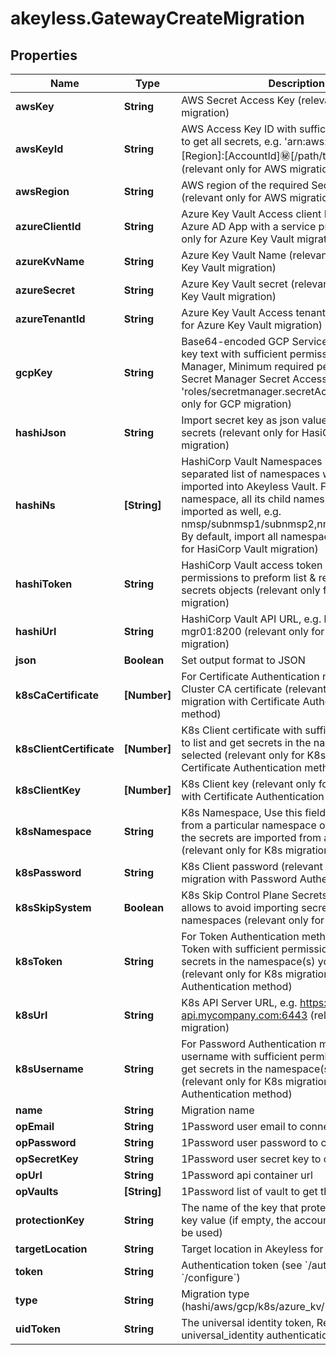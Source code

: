 # akeyless.GatewayCreateMigration

## Properties

Name | Type | Description | Notes
------------ | ------------- | ------------- | -------------
**awsKey** | **String** | AWS Secret Access Key (relevant only for AWS migration) | [optional] 
**awsKeyId** | **String** | AWS Access Key ID with sufficient permissions to get all secrets, e.g. &#39;arn:aws:secretsmanager:[Region]:[AccountId]:secret:[/path/to/secrets/_*]&#39; (relevant only for AWS migration) | [optional] 
**awsRegion** | **String** | AWS region of the required Secrets Manager (relevant only for AWS migration) | [optional] 
**azureClientId** | **String** | Azure Key Vault Access client ID, should be Azure AD App with a service principal (relevant only for Azure Key Vault migration) | [optional] 
**azureKvName** | **String** | Azure Key Vault Name (relevant only for Azure Key Vault migration) | [optional] 
**azureSecret** | **String** | Azure Key Vault secret (relevant only for Azure Key Vault migration) | [optional] 
**azureTenantId** | **String** | Azure Key Vault Access tenant ID (relevant only for Azure Key Vault migration) | [optional] 
**gcpKey** | **String** | Base64-encoded GCP Service Account private key text with sufficient permissions to Secrets Manager, Minimum required permission is Secret Manager Secret Accessor, e.g. &#39;roles/secretmanager.secretAccessor&#39; (relevant only for GCP migration) | [optional] 
**hashiJson** | **String** | Import secret key as json value or independent secrets (relevant only for HasiCorp Vault migration) | [optional] 
**hashiNs** | **[String]** | HashiCorp Vault Namespaces is a comma-separated list of namespaces which need to be imported into Akeyless Vault. For every provided namespace, all its child namespaces are imported as well, e.g. nmsp/subnmsp1/subnmsp2,nmsp/anothernmsp. By default, import all namespaces (relevant only for HasiCorp Vault migration) | [optional] 
**hashiToken** | **String** | HashiCorp Vault access token with sufficient permissions to preform list &amp; read operations on secrets objects (relevant only for HasiCorp Vault migration) | [optional] 
**hashiUrl** | **String** | HashiCorp Vault API URL, e.g. https://vault-mgr01:8200 (relevant only for HasiCorp Vault migration) | [optional] 
**json** | **Boolean** | Set output format to JSON | [optional] 
**k8sCaCertificate** | **[Number]** | For Certificate Authentication method K8s Cluster CA certificate (relevant only for K8s migration with Certificate Authentication method) | [optional] 
**k8sClientCertificate** | **[Number]** | K8s Client certificate with sufficient permission to list and get secrets in the namespace(s) you selected (relevant only for K8s migration with Certificate Authentication method) | [optional] 
**k8sClientKey** | **[Number]** | K8s Client key (relevant only for K8s migration with Certificate Authentication method) | [optional] 
**k8sNamespace** | **String** | K8s Namespace, Use this field to import secrets from a particular namespace only. By default, the secrets are imported from all namespaces (relevant only for K8s migration) | [optional] 
**k8sPassword** | **String** | K8s Client password (relevant only for K8s migration with Password Authentication method) | [optional] 
**k8sSkipSystem** | **Boolean** | K8s Skip Control Plane Secrets, This option allows to avoid importing secrets from system namespaces (relevant only for K8s migration) | [optional] 
**k8sToken** | **String** | For Token Authentication method K8s Bearer Token with sufficient permission to list and get secrets in the namespace(s) you selected (relevant only for K8s migration with Token Authentication method) | [optional] 
**k8sUrl** | **String** | K8s API Server URL, e.g. https://k8s-api.mycompany.com:6443 (relevant only for K8s migration) | [optional] 
**k8sUsername** | **String** | For Password Authentication method K8s Client username with sufficient permission to list and get secrets in the namespace(s) you selected (relevant only for K8s migration with Password Authentication method) | [optional] 
**name** | **String** | Migration name | 
**opEmail** | **String** | 1Password user email to connect to the API | [optional] 
**opPassword** | **String** | 1Password user password to connect to the API | [optional] 
**opSecretKey** | **String** | 1Password user secret key to connect to the API | [optional] 
**opUrl** | **String** | 1Password api container url | [optional] 
**opVaults** | **[String]** | 1Password list of vault to get the items from | [optional] 
**protectionKey** | **String** | The name of the key that protects the classic key value (if empty, the account default key will be used) | [optional] 
**targetLocation** | **String** | Target location in Akeyless for imported secrets | [optional] 
**token** | **String** | Authentication token (see &#x60;/auth&#x60; and &#x60;/configure&#x60;) | [optional] 
**type** | **String** | Migration type (hashi/aws/gcp/k8s/azure_kv/1password) | [optional] 
**uidToken** | **String** | The universal identity token, Required only for universal_identity authentication | [optional] 


